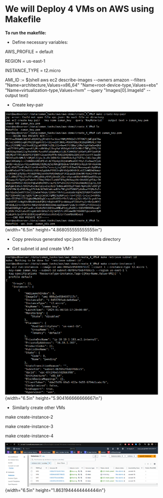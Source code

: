 # We will Deploy 4 VMs on AWS using Makefile

**To run the makefile:**

-   Define necessary variables:

AWS_PROFILE = default

REGION = us-east-1

INSTANCE_TYPE = t2.micro

AMI_ID := \$(shell aws ec2 describe-images \--owners amazon \--filters
\"Name=architecture,Values=x86_64\" \"Name=root-device-type,Values=ebs\"
\"Name=virtualization-type,Values=hvm\" \--query \"Images\[0\].ImageId\"
\--output text)

-   Create key-pair

![](./image1.png){width="6.5in" height="4.868055555555555in"}

-   Copy previous generated vpc.json file in this directory

-   Get subnet id and create VM-1

![](./image2.png){width="6.5in" height="5.904166666666667in"}

-   Similarly create other VMs

make create-instance-2

make create-instance-3

make create-instance-4

![](./image3.png){width="6.5in" height="1.8631944444444444in"}

